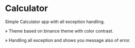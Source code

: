 # Calculator
Simple Calculator app with all exception handling.

» Theme based on binance theme with color contrast.

» Handling all exception and shows you message also of error.
